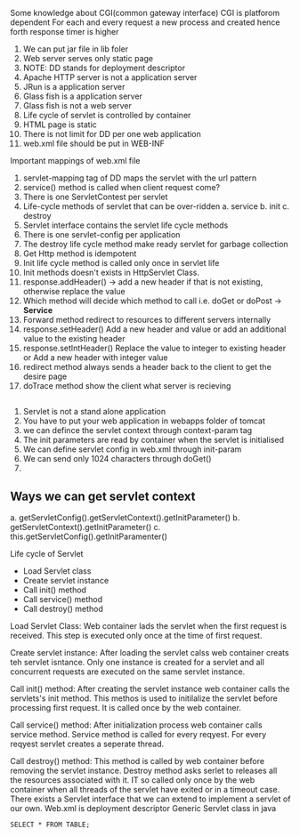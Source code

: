 Some knowledge about CGI(common gateway interface)
CGI is platforom dependent
For each and every request a new process and created
hence forth response timer is higher

1. We can put jar file in lib foler
2. Web server serves only static page
3. NOTE: DD stands for deployment descriptor
4. Apache HTTP server is not a application server
5. JRun is a application server
6. Glass fish is a application server
7. Glass fish is not a web server
8. Life cycle of servlet is controlled by container
9. HTML page is static
10. There is not limit for DD per one web application
11. web.xml file should be put in WEB-INF


Important mappings of web.xml file

1. servlet-mapping tag of DD maps the servlet with the url pattern
2. service() method is called when client request come?
3. There is one ServletContest per servlet
4. Life-cycle methods of servlet that can be over-ridden 
	a. service
	b. init
	c. destroy
5. Servlet interface contains the servlet life cycle methods
6. There is one servlet-config per application
7. The destroy life cycle method make ready servlet for garbage collection
8. Get Http method is idempotent
9. Init life cycle method is called only once in servlet life
10. Init methods doesn't exists in HttpServlet Class.
11. response.addHeader() -> add a new header if that is not existing, otherwise replace the value
12. Which method will decide which method to call i.e. doGet or doPost -> **Service**
13. Forward method redirect to resources to different servers internally
14. response.setHeader() Add a new header and value or add an additional value to the existing header
15. response.setIntHeader() Replace the value to integer to existing header or Add a new header with integer value
16. redirect method always sends a header back to the client to get the desire page
17. doTrace method show the client what server is recieving



## 

1. Servlet is not a stand alone application
2. You have to put your web application in webapps folder of tomcat
3. we can defince the servlet context through context-param tag
4. The init parameters are read by container when the servlet is initialised
5. We can define servlet config in web.xml through init-param
6. We can send only 1024 characters through doGet()
7. 

## Ways we can get servlet context
a. getServletConfig().getServletContext().getInitParameter()
b. getServletContext().getInitParameter()
c. this.getServletConfig().getInitParamenter()



Life cycle of Servlet

- Load Servlet class
- Create servlet instance
- Call init() method
- Call service() method
- Call destroy() method


Load Servlet Class: Web container lads the servlet when the first request is received. This step is executed only once at the time of first request.

Create servlet instance: After loading the servlet calss web container creats teh servlet isntance. Only one instance is created for a servlet and all concurrent requests are executed on the same servlet instance.

Call init() method: After creating the servlet instance web container calls the servlets's init method. This methos is used to initilalize the servlet before processing first request. It is called once by the web container.

Call service() method: After initialization process web container calls service method. Service method is called for every reqyest. For every reqyest servlet creates a seperate thread.

Call destroy() method: This method is called by web container before removing the servlet instance. Destroy method asks serlet to releases all the resources associated with it. IT so called only once by the web container when all threads of the servlet have exited or in a timeout case.
There exists a Servlet interface that we can extend to implement a servlet of our own.
Web.xml is deployment descriptor
Generic Servlet class in java

```CQL
SELECT * FROM TABLE;
```